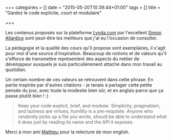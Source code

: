 +++
categories = []
date = "2015-05-20T10:39:44+01:00"
tags = []
title = "Gardez le code explicite, court et modulaire"

+++

Les contenus proposés sur la plateforme <a href="http://www.lynda.com" target="_blank">Lynda.com</a> par l'excellent <a href="https://twitter.com/allardice" target="_blank">Simon Allardice</a> sont peut-être les meilleurs que j'ai eu l'occasion de consulter.

La pédagogie et la qualité des cours qu'il propose sont exemplaires, il s'agit pour moi d'une source d'inspiration. Beaucoup de notions et de valeurs qu'il s'efforce de transmettre représentent des aspects du métier de développeur auxquels je suis particulièrement attaché dans mon travail au quotidien.

Un certain nombre de ces valeurs se retrouvent dans cette phrase. En partie inspirée par d'autres citations - je tenais à partager cette petite pensée du jour, avec toute la modestie bien sûr, et en anglais parce que ça passe plutôt bien ! :)

<blockquote>
Keep your code explicit, brief, and modular. Simplicity, pragmatism, and laziness are virtues, humility is a pre-requisite. Anyone who randomly picks up a file you wrote, should be able to understand what it does just by reading its name and the API it exposes.
</blockquote>

Merci à mon ami <a href="https://twitter.com/MatMatVdg" target="_blank">Mathieu</a> pour la relecture de mon english.
